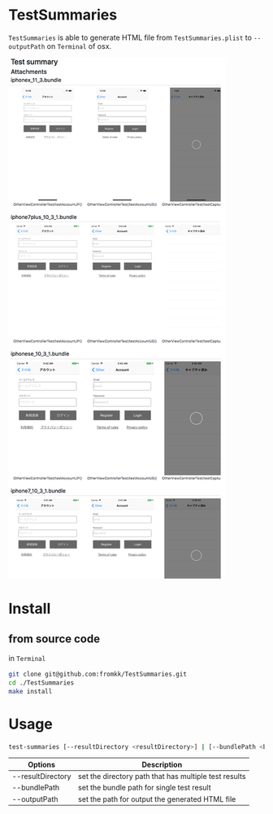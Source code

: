 # TestSummaries

`TestSummaries` is able to generate HTML file from `TestSummaries.plist` to `--outputPath` on `Terminal` of osx.

![capture](./Resources/capture.png)

# Install

## from source code

in `Terminal`

```sh
git clone git@github.com:fromkk/TestSummaries.git
cd ./TestSummaries
make install
```

# Usage

```sh
test-summaries [--resultDirectory <resultDirectory>] | [--bundlePath <bundlePath>] --outputPath <outputPath>
```

Options | Description
-------|--------------
--resultDirectory | set the directory path that has multiple test results
--bundlePath | set the bundle path for single test result
--outputPath | set the path for output the generated HTML file
